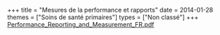 +++
title = "Mesures de la performance et rapports"
date = 2014-01-28
themes = ["Soins de santé primaires"]
types = ["Non classé"]
+++
[Performance\_Reporting\_and\_Measurement\_FR.pdf](/files/Performance_Reporting_and_Measurement_FR.pdf)
